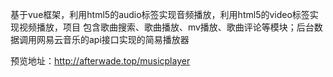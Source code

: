 基于vue框架，利用html5的audio标签实现音频播放，利用html5的video标签实现视频播放，项目 包含歌曲搜索、歌曲播放、mv播放、歌曲评论等模块；后台数据调用网易云音乐的api接口实现的简易播放器

预览地址：http://afterwade.top/musicplayer
